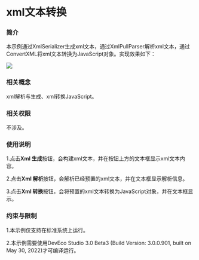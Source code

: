 # xml文本转换

### 简介

本示例通过XmlSerializer生成xml文本，通过XmlPullParser解析xml文本，通过ConvertXML将xml文本转换为JavaScript对象。实现效果如下：

![](screenshots/device/main.png)

### 相关概念

xml解析与生成、xml转换JavaScript。

### 相关权限

不涉及。

### 使用说明

1.点击**Xml 生成**按钮，会构建xml文本，并在按钮上方的文本框显示xml文本内容。

2.点击**Xml 解析**按钮，会解析已经预置的xml文本，并在文本框显示解析信息。

3.点击**Xml 转换**按钮，会将预置的xml文本转换为JavaScript对象，并在文本框显示。

### 约束与限制

1.本示例仅支持在标准系统上运行。

2.本示例需要使用DevEco Studio 3.0 Beta3 (Build Version: 3.0.0.901, built on May 30, 2022)才可编译运行。